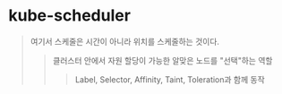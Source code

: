 # kube-scheduler

> 여기서 스케줄은 시간이 아니라 위치를 스케줄하는 것이다.
>
> > 클러스터 안에서 자원 할당이 가능한 알맞은 노드를 "선택"하는 역할
> >
> > > Label, Selector, Affinity, Taint, Toleration과 함께 동작

